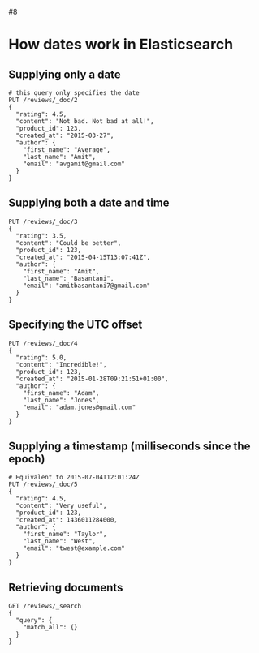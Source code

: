 #8

# How dates work in Elasticsearch

## Supplying only a date

```
# this query only specifies the date
PUT /reviews/_doc/2
{
  "rating": 4.5,
  "content": "Not bad. Not bad at all!",
  "product_id": 123,
  "created_at": "2015-03-27",
  "author": {
    "first_name": "Average",
    "last_name": "Amit",
    "email": "avgamit@gmail.com"
  }
}
```

## Supplying both a date and time

```
PUT /reviews/_doc/3
{
  "rating": 3.5,
  "content": "Could be better",
  "product_id": 123,
  "created_at": "2015-04-15T13:07:41Z",
  "author": {
    "first_name": "Amit",
    "last_name": "Basantani",
    "email": "amitbasantani7@gmail.com"
  }
}
```

## Specifying the UTC offset

```
PUT /reviews/_doc/4
{
  "rating": 5.0,
  "content": "Incredible!",
  "product_id": 123,
  "created_at": "2015-01-28T09:21:51+01:00",
  "author": {
    "first_name": "Adam",
    "last_name": "Jones",
    "email": "adam.jones@gmail.com"
  }
}
```

## Supplying a timestamp (milliseconds since the epoch)

```
# Equivalent to 2015-07-04T12:01:24Z
PUT /reviews/_doc/5
{
  "rating": 4.5,
  "content": "Very useful",
  "product_id": 123,
  "created_at": 1436011284000,
  "author": {
    "first_name": "Taylor",
    "last_name": "West",
    "email": "twest@example.com"
  }
}
```

## Retrieving documents

```
GET /reviews/_search
{
  "query": {
    "match_all": {}
  }
}
```
